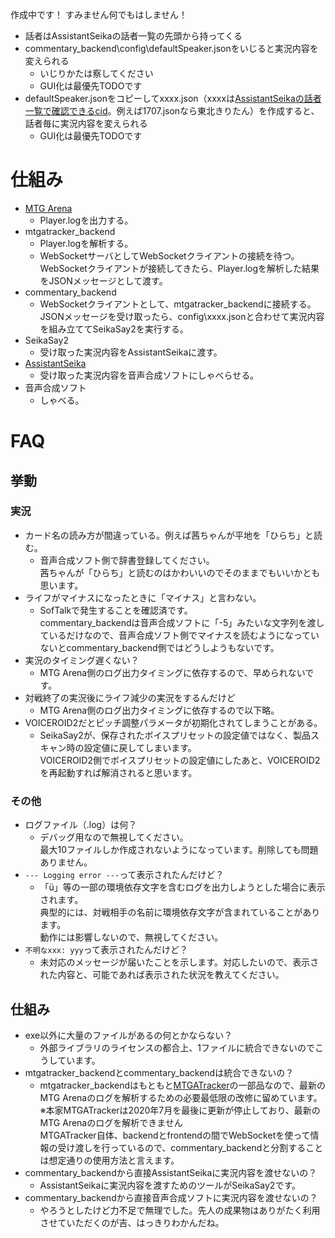 作成中です！ すみません何でもはしません！

* 話者はAssistantSeikaの話者一覧の先頭から持ってくる
* commentary_backend\config\defaultSpeaker.jsonをいじると実況内容を変えられる
  * いじりかたは察してください
  * GUI化は最優先TODOです
* defaultSpeaker.jsonをコピーしてxxxx.json（xxxxは[AssistantSeikaの話者一覧で確認できるcid](https://hgotoh.jp/wiki/doku.php/documents/voiceroid/assistantseika/assistantseika-004)。例えば1707.jsonなら東北きりたん）を作成すると、話者毎に実況内容を変えられる
  * GUI化は最優先TODOです

# 仕組み

* [MTG Arena](https://mtg-jp.com/mtgarena/)
  * Player.logを出力する。
* mtgatracker_backend
  * Player.logを解析する。
  * WebSocketサーバとしてWebSocketクライアントの接続を待つ。<br />WebSocketクライアントが接続してきたら、Player.logを解析した結果をJSONメッセージとして渡す。
* commentary_backend
  * WebSocketクライアントとして、mtgatracker_backendに接続する。<br />JSONメッセージを受け取ったら、config\xxxx.jsonと合わせて実況内容を組み立ててSeikaSay2を実行する。
* SeikaSay2
  * 受け取った実況内容をAssistantSeikaに渡す。
* [AssistantSeika](https://hgotoh.jp/wiki/doku.php/documents/voiceroid/assistantseika/start)
  * 受け取った実況内容を音声合成ソフトにしゃべらせる。
* 音声合成ソフト
  * しゃべる。

# FAQ

## 挙動

### 実況

* カード名の読み方が間違っている。例えば茜ちゃんが平地を「ひらち」と読む。
  * 音声合成ソフト側で辞書登録してください。<br />茜ちゃんが「ひらち」と読むのはかわいいのでそのままでもいいかとも思います。
* ライフがマイナスになったときに「マイナス」と言わない。
  * SofTalkで発生することを確認済です。<br />commentary_backendは音声合成ソフトに「-5」みたいな文字列を渡しているだけなので、音声合成ソフト側でマイナスを読むようになっていないとcommentary_backend側ではどうしようもないです。
* 実況のタイミング遅くない？
  * MTG Arena側のログ出力タイミングに依存するので、早められないです。
* 対戦終了の実況後にライフ減少の実況をするんだけど
  * MTG Arena側のログ出力タイミングに依存するので以下略。
* VOICEROID2だとピッチ調整パラメータが初期化されてしまうことがある。
  * SeikaSay2が、保存されたボイスプリセットの設定値ではなく、製品スキャン時の設定値に戻してしまいます。<br />VOICEROID2側でボイスプリセットの設定値にしたあと、VOICEROID2を再起動すれば解消されると思います。

### その他

* ログファイル（.log）は何？
  * デバッグ用なので無視してください。<br />最大10ファイルしか作成されないようになっています。削除しても問題ありません。<br />
* `--- Logging error ---`って表示されたんだけど？
  * 「ü」等の一部の環境依存文字を含むログを出力しようとした場合に表示されます。<br />典型的には、対戦相手の名前に環境依存文字が含まれていることがあります。<br />動作には影響しないので、無視してください。<br />
* `不明なxxx: yyy`って表示されたんだけど？
  * 未対応のメッセージが届いたことを示します。対応したいので、表示された内容と、可能であれば表示された状況を教えてください。

## 仕組み

* exe以外に大量のファイルがあるの何とかならない？
  * 外部ライブラリのライセンスの都合上、1ファイルに統合できないのでこうしています。
* mtgatracker_backendとcommentary_backendは統合できないの？
  * mtgatracker_backendはもともと[MTGATracker](https://mtgatracker.com/)の一部品なので、最新のMTG Arenaのログを解析するための必要最低限の改修に留めています。<br />※本家MTGATrackerは2020年7月を最後に更新が停止しており、最新のMTG Arenaのログを解析できません<br />MTGATracker自体、backendとfrontendの間でWebSocketを使って情報の受け渡しを行っているので、commentary_backendと分割することは想定通りの使用方法と言えます。
* commentary_backendから直接AssistantSeikaに実況内容を渡せないの？
  * AssistantSeikaに実況内容を渡すためのツールがSeikaSay2です。
* commentary_backendから直接音声合成ソフトに実況内容を渡せないの？
  * やろうとしたけど力不足で無理でした。先人の成果物はありがたく利用させていただくのが吉、はっきりわかんだね。
